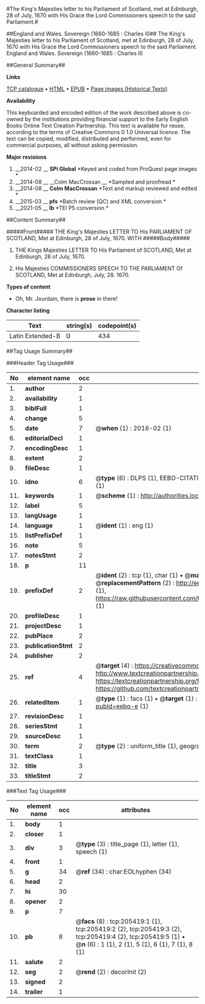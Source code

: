 #The King's Majesties letter to his Parliament of Scotland, met at Edinburgh, 28 of July, 1670 with His Grace the Lord Commissioners speech to the said Parliament.#

##England and Wales. Sovereign (1660-1685 : Charles II)##
The King's Majesties letter to his Parliament of Scotland, met at Edinburgh, 28 of July, 1670 with His Grace the Lord Commissioners speech to the said Parliament.
England and Wales. Sovereign (1660-1685 : Charles II)

##General Summary##

**Links**

[TCP catalogue](http://www.ota.ox.ac.uk/tcp/)  • 
[HTML](http://tei.it.ox.ac.uk/tcp/Texts-HTML/free/B19/B19303.html)  • 
[EPUB](http://tei.it.ox.ac.uk/tcp/Texts-EPUB/free/B19/B19303.epub) • 
[Page images (Historical Texts)](https://historicaltexts.jisc.ac.uk/eebo-18876933e)

**Availability**

This keyboarded and encoded edition of the work described above is co-owned by the
    institutions providing financial support to the Early English Books Online Text Creation
    Partnership. This text is available for reuse, according to the terms of  Creative Commons 0 1.0 Universal
    licence. The text can be copied, modified, distributed and performed, even for commercial
    purposes, all without asking permission.

**Major revisions**

1. __2014-02 __ __SPi Global__ *Keyed and coded from ProQuest page images *
1. __2014-08 __ __Colm MacCrossan __ *Sampled and proofread *
1. __2014-08 __ __Colm MacCrossan__ *Text and markup reviewed and edited *
1. __2015-03 __ __pfs__ *Batch review (QC) and XML conversion *
1. __2021-05 __ __lb__ *TEI P5 conversion *

##Content Summary##

#####Front#####
THE King's Majesties LETTER TO His PARLIAMENT OF SCOTLAND, Met at Edinburgh, 28 of July, 1670. WITH 
#####Body#####

1. THE Kings Majesties LETTER TO His Parliament of SCOTLAND, Met at Edinburgh, 28 of July, 1670.

1. His Majesties COMMISSIONERS SPEECH TO THE PARLIAMENT Of SCOTLAND, Met at Edinburgh, July, 28. 1670.

**Types of content**

  * Oh, Mr. Jourdain, there is **prose** in there!

**Character listing**


|Text|string(s)|codepoint(s)|
|---|---|---|
|Latin Extended-B|Ʋ|434|

##Tag Usage Summary##

###Header Tag Usage###

|No|element name|occ|attributes|
|---|---|---|---|
|1.|__author__|2||
|2.|__availability__|1||
|3.|__biblFull__|1||
|4.|__change__|5||
|5.|__date__|7| @__when__ (1) : 2016-02 (1)|
|6.|__editorialDecl__|1||
|7.|__encodingDesc__|1||
|8.|__extent__|2||
|9.|__fileDesc__|1||
|10.|__idno__|6| @__type__ (6) : DLPS (1), EEBO-CITATION (1), VID (1), EEBO-PROQUEST (1), STC (1), OCLC (1)|
|11.|__keywords__|1| @__scheme__ (1) : http://authorities.loc.gov/ (1)|
|12.|__label__|5||
|13.|__langUsage__|1||
|14.|__language__|1| @__ident__ (1) : eng (1)|
|15.|__listPrefixDef__|1||
|16.|__note__|5||
|17.|__notesStmt__|2||
|18.|__p__|11||
|19.|__prefixDef__|2| @__ident__ (2) : tcp (1), char (1)  •  @__matchPattern__ (2) : ([0-9\-]+):([0-9IVX]+) (1), (.+) (1)  •  @__replacementPattern__ (2) : http://eebo.chadwyck.com/downloadtiff?vid=$1&page=$2 (1), https://raw.githubusercontent.com/textcreationpartnership/Texts/master/tcpchars.xml#$1 (1)|
|20.|__profileDesc__|1||
|21.|__projectDesc__|1||
|22.|__pubPlace__|2||
|23.|__publicationStmt__|2||
|24.|__publisher__|2||
|25.|__ref__|4| @__target__ (4) : https://creativecommons.org/publicdomain/zero/1.0/ (1), http://www.textcreationpartnership.org/docs/. (1), https://textcreationpartnership.org/faq/#faq05 (1), https://github.com/textcreationpartnership (1)|
|26.|__relatedItem__|1| @__type__ (1) : facs (1)  •  @__target__ (1) : https://data.historicaltexts.jisc.ac.uk/view?pubId=eebo-e (1)|
|27.|__revisionDesc__|1||
|28.|__seriesStmt__|1||
|29.|__sourceDesc__|1||
|30.|__term__|2| @__type__ (2) : uniform_title (1), geographic_name (1)|
|31.|__textClass__|1||
|32.|__title__|3||
|33.|__titleStmt__|2||


###Text Tag Usage###

|No|element name|occ|attributes|
|---|---|---|---|
|1.|__body__|1||
|2.|__closer__|1||
|3.|__div__|3| @__type__ (3) : title_page (1), letter (1), speech (1)|
|4.|__front__|1||
|5.|__g__|34| @__ref__ (34) : char:EOLhyphen (34)|
|6.|__head__|2||
|7.|__hi__|30||
|8.|__opener__|2||
|9.|__p__|7||
|10.|__pb__|8| @__facs__ (8) : tcp:205419:1 (1), tcp:205419:2 (2), tcp:205419:3 (2), tcp:205419:4 (2), tcp:205419:5 (1)  •  @__n__ (6) : 1 (1), 2 (1), 5 (1), 6 (1), 7 (1), 8 (1)|
|11.|__salute__|2||
|12.|__seg__|2| @__rend__ (2) : decorInit (2)|
|13.|__signed__|2||
|14.|__trailer__|1||
